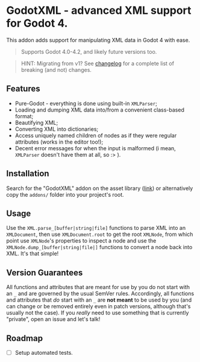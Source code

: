 # GodotXML - advanced XML support for Godot 4.

This addon adds support for manipulating XML data in Godot 4 with ease.

> Supports Godot 4.0-4.2, and likely future versions too.

> HINT: Migrating from v1? See [changelog](./CHANGELOG.md#v100---v200) for a complete list of breaking (and not) changes.

## Features

- Pure-Godot - everything is done using built-in `XMLParser`;
- Loading and dumping XML data into/from a convenient class-based format;
- Beautifying XML;
- Converting XML into dictionaries;
- Access uniquely named children of nodes as if they were regular attributes (works in the editor too!);
- Decent error messages for when the input is malformed (i mean, `XMLParser` doesn't have them at all, so :> ).

## Installation

Search for the "GodotXML" addon on the asset library ([link](https://godotengine.org/asset-library/asset/1684))
or alternatively copy the `addons/` folder into your project's root.

## Usage

Use the `XML.parse_[buffer|string|file]` functions to parse XML into an `XMLDocument`, then use `XMLDocument.root`
to get the root `XMLNode`, from which point use `XMLNode`'s properties to inspect a node and use the `XMLNode.dump_[buffer|string|file|]`
functions to convert a node back into XML. It's that simple!

## Version Guarantees

All functions and attributes that are meant for use by you do not start with an `_` and are governed by the usual
SemVer rules. Accordingly, all functions and attributes that *do* start with an `_`  are **not meant** to be used
by you (and can change or be removed entirely even in patch versions, although that's usually not the case). If you
*really* need to use something that is currently "private", open an issue and let's talk!

## Roadmap

- [ ] Setup automated tests.
